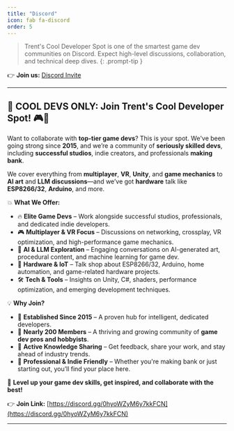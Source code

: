 ```yaml
---
title: "Discord"
icon: fab fa-discord
order: 5
---
```


> Trent's Cool Developer Spot is one of the smartest game dev communities on Discord. Expect high-level discussions, collaboration, and technical deep dives.
{: .prompt-tip }

👉 **Join us:** [Discord Invite](https://discord.gg/0hyoWZyM6y7kkFCN)

---

👾 **COOL DEVS ONLY: Join Trent's Cool Developer Spot!** 🎮🥽
---

Want to collaborate with **top-tier game devs**? This is your spot. We've been going strong since **2015**, and we’re a community of **seriously skilled devs**, including **successful studios**, indie creators, and professionals **making bank**.

We cover everything from **multiplayer**, **VR**, **Unity**, and **game mechanics** to **AI art** and **LLM discussions**—and we’ve got **hardware** talk like **ESP8266/32**, **Arduino**, and more.

💥 **What We Offer:**
- 🔥 **Elite Game Devs** – Work alongside successful studios, professionals, and dedicated indie developers.
- 🎮 **Multiplayer & VR Focus** – Discussions on networking, crossplay, VR optimization, and high-performance game mechanics.
- 🤖 **AI & LLM Exploration** – Engaging conversations on AI-generated art, procedural content, and machine learning for game dev.
- 🦾 **Hardware & IoT** – Talk shop about ESP8266/32, Arduino, home automation, and game-related hardware projects.
- 🛠️ **Tech & Tools** – Insights on Unity, C#, shaders, performance optimization, and emerging development techniques.

💡 **Why Join?**
- 🔹 **Established Since 2015** – A proven hub for intelligent, dedicated developers.
- 🔹 **Nearly 200 Members** – A thriving and growing community of **game dev pros and hobbyists**.
- 🔹 **Active Knowledge Sharing** – Get feedback, share your work, and stay ahead of industry trends.
- 🔹 **Professional & Indie Friendly** – Whether you're making bank or just starting out, you’ll find your place here.

🚀 **Level up your game dev skills, get inspired, and collaborate with the best!**

👉 **Join Link:** [https://discord.gg/0hyoWZyM6y7kkFCN](https://discord.gg/0hyoWZyM6y7kkFCN)

---

